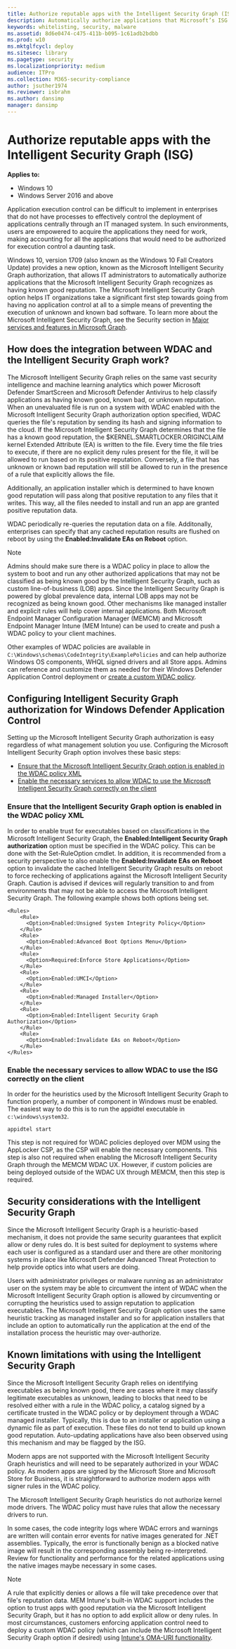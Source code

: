 ```yaml
---
title: Authorize reputable apps with the Intelligent Security Graph (ISG) (Windows 10)
description: Automatically authorize applications that Microsoft’s ISG recognizes as having known good reputation.
keywords: whitelisting, security, malware
ms.assetid: 8d6e0474-c475-411b-b095-1c61adb2bdbb
ms.prod: w10
ms.mktglfcycl: deploy
ms.sitesec: library
ms.pagetype: security
ms.localizationpriority: medium
audience: ITPro
ms.collection: M365-security-compliance
author: jsuther1974
ms.reviewer: isbrahm
ms.author: dansimp
manager: dansimp
---
```


# Authorize reputable apps with the Intelligent Security Graph (ISG) 

**Applies to:**

-   Windows 10
-   Windows Server 2016 and above

Application execution control can be difficult to implement in enterprises that do not have processes to effectively control the deployment of applications centrally through an IT managed system. In such environments, users are empowered to acquire the applications they need for work, making accounting for all the applications that would need to be authorized for execution control a daunting task.  

Windows 10, version 1709 (also known as the Windows 10 Fall Creators Update) provides a new option, known as the Microsoft Intelligent Security Graph authorization, that allows IT administrators to automatically authorize applications that the Microsoft Intelligent Security Graph recognizes as having known good reputation. The Microsoft Intelligent Security Graph option helps IT organizations take a significant first step towards going from having no application control at all to a simple means of preventing the execution of unknown and known bad software. To learn more about the Microsoft Intelligent Security Graph, see the Security section in [Major services and features in Microsoft Graph](https://docs.microsoft.com/graph/overview-major-services).

## How does the integration between WDAC and the Intelligent Security Graph work? 

The Microsoft Intelligent Security Graph relies on the same vast security intelligence and machine learning analytics which power Microsoft Defender SmartScreen and Microsoft Defender Antivirus to help classify applications as having known good, known bad, or unknown reputation. When an unevaluated file is run on a system with WDAC enabled with the Microsoft Intelligent Security Graph authorization option specified, WDAC queries the file's reputation by sending its hash and signing information to the cloud. If the Microsoft Intelligent Security Graph determines that the file has a known good reputation, the $KERNEL.SMARTLOCKER.ORIGINCLAIM kernel Extended Attribute (EA) is written to the file. Every time the file tries to execute, if there are no explicit deny rules present for the file, it will be allowed to run based on its positive reputation. Conversely, a file that has unknown or known bad reputation will still be allowed to run in the presence of a rule that explicitly allows the file.

Additionally, an application installer which is determined to have known good reputation will pass along that positive reputation to any files that it writes. This way, all the files needed to install and run an app are granted positive reputation data.

WDAC periodically re-queries the reputation data on a file. Additonally, enterprises can specify that any cached reputation results are flushed on reboot by using the **Enabled:Invalidate EAs on Reboot** option.

>[!NOTE]
>Admins should make sure there is a WDAC policy in place to allow the system to boot and run any other authorized applications that may not be classified as being known good by the Intelligent Security Graph, such as custom line-of-business (LOB) apps. Since the Intelligent Security Graph is powered by global prevalence data, internal LOB apps may not be recognized as being known good. Other mechanisms like managed installer and explicit rules will help cover internal applications. Both Microsoft Endpoint Manager Configuration Manager (MEMCM) and Microsoft Endpoint Manager Intune (MEM Intune) can be used to create and push a WDAC policy to your client machines.  

Other examples of WDAC policies are available in `C:\Windows\schemas\CodeIntegrity\ExamplePolicies` and can help authorize Windows OS components, WHQL signed drivers and all Store apps. Admins can reference and customize them as needed for their Windows Defender Application Control deployment or [create a custom WDAC policy](https://docs.microsoft.com/windows/security/threat-protection/windows-defender-application-control/create-initial-default-policy). 

## Configuring Intelligent Security Graph authorization for Windows Defender Application Control 

Setting up the Microsoft Intelligent Security Graph authorization is easy regardless of what management solution you use. Configuring the Microsoft Intelligent Security Graph option involves these basic steps: 

- [Ensure that the Microsoft Intelligent Security Graph option is enabled in the WDAC policy XML](#ensure-that-the-intelligent-security-graph-option-is-enabled-in-the-wdac-policy-xml) 
- [Enable the necessary services to allow WDAC to use the Microsoft Intelligent Security Graph correctly on the client](#enable-the-necessary-services-to-allow-wdac-to-use-the-isg-correctly-on-the-client) 

### Ensure that the Intelligent Security Graph option is enabled in the WDAC policy XML 

In order to enable trust for executables based on classifications in the Microsoft Intelligent Security Graph, the **Enabled:Intelligent Security Graph authorization** option must be specified in the WDAC policy. This can be done with the Set-RuleOption cmdlet. In addition, it is recommended from a security perspective to also enable the **Enabled:Invalidate EAs on Reboot** option to invalidate the cached Intelligent Security Graph results on reboot to force rechecking of applications against the Microsoft Intelligent Security Graph. Caution is advised if devices will regularly transition to and from environments that may not be able to access the Microsoft Intelligent Security Graph. The following example shows both options being set. 

```code
<Rules> 
    <Rule> 
      <Option>Enabled:Unsigned System Integrity Policy</Option> 
    </Rule> 
    <Rule> 
      <Option>Enabled:Advanced Boot Options Menu</Option> 
    </Rule> 
    <Rule> 
      <Option>Required:Enforce Store Applications</Option> 
    </Rule> 
    <Rule>
      <Option>Enabled:UMCI</Option>
    </Rule>
    <Rule>
      <Option>Enabled:Managed Installer</Option> 
    </Rule>
    <Rule> 
      <Option>Enabled:Intelligent Security Graph Authorization</Option> 
    </Rule> 
    <Rule> 
      <Option>Enabled:Invalidate EAs on Reboot</Option> 
    </Rule> 
</Rules> 
```

### Enable the necessary services to allow WDAC to use the ISG correctly on the client

In order for the heuristics used by the Microsoft Intelligent Security Graph to function properly, a number of component in Windows must be enabled. The easiest way to do this is to run the appidtel executable in `c:\windows\system32`.

```
appidtel start
```

This step is not required for WDAC policies deployed over MDM using the AppLocker CSP, as the CSP will enable the necessary components. This step is also not required when enabling the Microsoft Intelligent Security Graph through the MEMCM WDAC UX. However, if custom policies are being deployed outside of the WDAC UX through MEMCM, then this step is required.   

## Security considerations with the Intelligent Security Graph 

Since the Microsoft Intelligent Security Graph is a heuristic-based mechanism, it does not provide the same security guarantees that explicit allow or deny rules do. It is best suited for deployment to systems where each user is configured as a standard user and there are other monitoring systems in place like Microsoft Defender Advanced Threat Protection to help provide optics into what users are doing. 

Users with administrator privileges or malware running as an administrator user on the system may be able to circumvent the intent of WDAC when the Microsoft Intelligent Security Graph option is allowed by circumventing or corrupting the heuristics used to assign reputation to application executables. The Microsoft Intelligent Security Graph option uses the same heuristic tracking as managed installer and so for application installers that include an option to automatically run the application at the end of the installation process the heuristic may over-authorize.  

## Known limitations with using the Intelligent Security Graph

Since the Microsoft Intelligent Security Graph relies on identifying executables as being known good, there are cases where it may classify legitimate executables as unknown, leading to blocks that need to be resolved either with a rule in the WDAC policy, a catalog signed by a certificate trusted in the WDAC policy or by deployment through a WDAC managed installer. Typically, this is due to an installer or application using a dynamic file as part of execution. These files do not tend to build up known good reputation. Auto-updating applications have also been observed using this mechanism and may be flagged by the ISG.  

Modern apps are not supported with the Microsoft Intelligent Security Graph heuristics and will need to be separately authorized in your WDAC policy. As modern apps are signed by the Microsoft Store and Microsoft Store for Business, it is straightforward to authorize modern apps with signer rules in the WDAC policy.

The Microsoft Intelligent Security Graph heuristics do not authorize kernel mode drivers. The WDAC policy must have rules that allow the necessary drivers to run.  

In some cases, the code integrity logs where WDAC errors and warnings are written will contain error events for native images generated for .NET assemblies. Typically, the error is functionally benign as a blocked native image will result in the corresponding assembly being re-interpreted. Review for functionality and performance for the related applications using the native images maybe necessary in some cases. 

>[!NOTE]
> A rule that explicitly denies or allows a file will take precedence over that file's reputation data. MEM Intune's built-in WDAC support includes the option to trust apps with good reputation via the Microsoft Intelligent Security Graph, but it has no option to add explicit allow or deny rules. In most circumstances, customers enforcing application control need to deploy a custom WDAC policy (which can include the Microsoft Intelligent Security Graph option if desired) using [Intune's OMA-URI functionality](https://docs.microsoft.com/windows/security/threat-protection/windows-defender-application-control/deploy-windows-defender-application-control-policies-using-intune#using-a-custom-oma-uri-profile).
